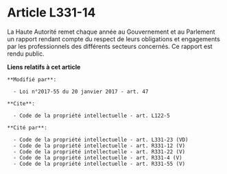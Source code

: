 # Article L331-14

La Haute Autorité remet chaque année au Gouvernement et au Parlement un rapport rendant compte du respect de leurs
obligations et engagements par les professionnels des différents secteurs concernés. Ce rapport est rendu public.

**Liens relatifs à cet article**

	**Modifié par**:

	  - Loi n°2017-55 du 20 janvier 2017 - art. 47

	**Cite**:

	  - Code de la propriété intellectuelle - art. L122-5

	**Cité par**:

	  - Code de la propriété intellectuelle - art. L331-23 (VD)
	  - Code de la propriété intellectuelle - art. R331-12 (V)
	  - Code de la propriété intellectuelle - art. R331-22 (V)
	  - Code de la propriété intellectuelle - art. R331-4 (V)
	  - Code de la propriété intellectuelle - art. R331-55 (V)

